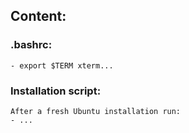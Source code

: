 ## Content:

### .bashrc:
	- export $TERM xterm...

### Installation script:
	After a fresh Ubuntu installation run:
	- ...
